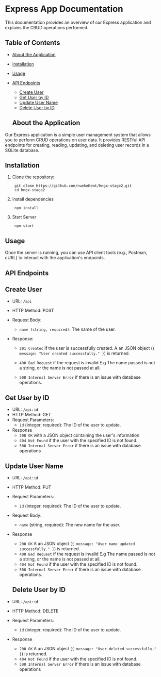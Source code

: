 # Express App Documentation

This documentation provides an overview of our Express application and explains the CRUD operations performed.

## Table of Contents

- [About the Application](#about-the-application)
- [Installation](#installation)
- [Usage](#usage)
- [API Endpoints](#api-endpoints)

  - [Create User](#create-user)
  - [Get User by ID](#get-user-by-id)
  - [Update User Name](#update-user-name)
  - [Delete User by ID](#delete-user-by-id)

  ## About the Application

Our Express application is a simple user management system that allows you to perform CRUD operations on user data. It provides RESTful API endpoints for creating, reading, updating, and deleting user records in a SQLite database.

## Installation

1. Clone the repository:

   ```shell
    git clone https://github.com/nwekeKent/hngx-stage2.git
    cd hngx-stage2
   ```

2. Install dependencies

   ```shell
    npm install
   ```

3. Start Server

   ```shell
    npm start
   ```

## Usage

Once the server is running, you can use API client tools (e.g., Postman, cURL) to interact with the application's endpoints.

## API Endpoints

## Create User

- URL: `/api`
- HTTP Method: POST
- Request Body:

  - `name (string, required)`: The name of the user.

- Response:

  - `201 Created` if the user is successfully created. A an JSON object (`{ message: "User created successfully." }`) is returned.

  - `400 Bad Request` if the request is invalid E.g The name passed is not a string, or the name is not passed at all.

  - `500 Internal Server Error` if there is an issue with database operations.

## Get User by ID

- URL: `/api:id`
- HTTP Method: GET
- Request Parameters:
  - `id` (integer, required): The ID of the user to update.
- Response
  - `200 OK` with a JSON object containing the user's information.
  - `404 Not Found` if the user with the specified ID is not found.
  - `500 Internal Server Error` if there is an issue with database operations

## Update User Name

- URL: `/api:id`
- HTTP Method: PUT
- Request Parameters:
  - `id` (integer, required): The ID of the user to update.
- Request Body:
  - `name` (string, required): The new name for the user.
- Response

  - `200 OK` A an JSON object (`{ message: "User name updated successfully." }`) is returned.
  - `400 Bad Request` if the request is invalid E.g The name passed is not a string, or the name is not passed at all.
  - `404 Not Found` if the user with the specified ID is not found.
  - `500 Internal Server Error` if there is an issue with database operations.

  ## Delete User by ID

- URL: `/api:id`
- HTTP Method: DELETE
- Request Parameters:
  - `id` (integer, required): The ID of the user to update.
- Response
  - `200 OK` A an JSON object (`{ message: "User deleted successfully." }`) is returned.
  - `404 Not Found` if the user with the specified ID is not found.
  - `500 Internal Server Error` if there is an issue with database operations

